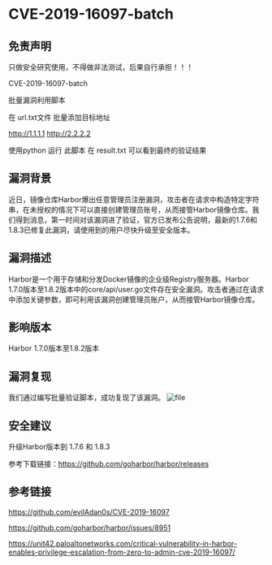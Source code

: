 # CVE-2019-16097-batch
## 免责声明
只做安全研究使用，不得做非法测试，后果自行承担！！！

CVE-2019-16097-batch

批量漏洞利用脚本

在 url.txt文件 批量添加目标地址

http://1.1.1.1
http://2.2.2.2

使用python 运行 此脚本 在 result.txt 可以看到最终的验证结果

## 漏洞背景
近日，镜像仓库Harbor爆出任意管理员注册漏洞，攻击者在请求中构造特定字符串，在未授权的情况下可以直接创建管理员账号，从而接管Harbor镜像仓库。我们得到消息，第一时间对该漏洞进了验证，官方已发布公告说明，最新的1.7.6和1.8.3已修复此漏洞，请使用到的用户尽快升级至安全版本。

## 漏洞描述

Harbor是一个用于存储和分发Docker镜像的企业级Registry服务器。Harbor 1.7.0版本至1.8.2版本中的core/api/user.go文件存在安全漏洞。攻击者通过在请求中添加关键参数，即可利用该漏洞创建管理员账户，从而接管Harbor镜像仓库。


## 影响版本

Harbor 1.7.0版本至1.8.2版本


## 漏洞复现

我们通过编写批量验证脚本，成功复现了该漏洞。
![file](../img/40.png)

## 安全建议

升级Harbor版本到 1.7.6 和 1.8.3

参考下载链接：https://github.com/goharbor/harbor/releases


## 参考链接

https://github.com/evilAdan0s/CVE-2019-16097

https://github.com/goharbor/harbor/issues/8951

https://unit42.paloaltonetworks.com/critical-vulnerability-in-harbor-enables-privilege-escalation-from-zero-to-admin-cve-2019-16097/